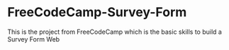 # FreeCodeCamp-Survey-Form
This is the project from FreeCodeCamp which is the basic skills to build a Survey Form Web
